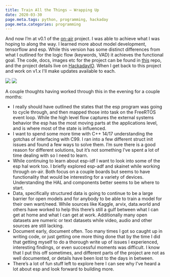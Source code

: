```yaml
---
title: Train All the Things — Wrapping Up
date: 2020-03-30
page.meta.tags: python, programming, hackaday
page.meta.categories: programming
---
```


And now I’m at v0.1 of the [on-air](https://github.com/n0mn0m/on-air) project. I was able to achieve what I was hoping
to along the way. I learned more about model development, tensorflow and esp. While this version has some distinct
differences from what I outlined for the logic flow (keywords, VAD) it achieves the functional goal. The code, docs,
images etc for the project can be found in [this](https://github.com/n0mn0m/on-air) repo, and the project details live
on [HackadayIO](https://hackaday.io/project/170228-on-air). When I get back to this project and work on v1.x I'll make
updates available to each.

![](../../img/blog/012tf1MTuiXAahexs.gif)
![](../../img/blog/0lx6jwWNAwZhzb5vB.gif)

A couple thoughts having worked through this in the evening for a couple months:

* I really should have outlined the states that the esp program was going to cycle through, and then mapped those into
  task on the FreeRTOS event loop. While the high level flow captures the external systems behavior the esp has the most
  moving parts at the applications level, and is where most of the state is influenced.
* I want to spend some more time with C++ 14/17 understanding the gotchas of interfacing with C99. I ran into a few
  different struct init issues and found a few ways to solve them. I’m sure there is a good reason for different
  solutions, but it’s not something I’ve spent a lot of time dealing with so I need to learn.
* While continuing to learn about esp-idf I want to look into some of the esp hal work too. I briefly explored esp-adf
  and skainet while working through on-air. Both focus on a couple boards but seems to have functionality that would be
  interesting for a variety of devices. Understanding the HAL and components better seems to be where to start.
* Data, specifically structured data is going to continue to be a large barrier for open models and for anybody to be
  able to train a model for their own want/need. While sources like Kaggle, arvix, data.world and others have worked to
  help this there’s still a gulf between what I can get at home and what I can get at work. Additionally many open
  datasets are numeric or text datasets while video, audio and other sources are still lacking.
* Document early, document often. Too many times I got so caught up in writing code, or just getting one more thing done
  that by the time I did that getting myself to do a thorough write up of issues I experienced, interesting findings, or
  even successful moments was difficult. I know that I put this off sometimes, and different parts of the project are
  not as well documented, or details have been lost to the days in between.
* There’s a lot of fun stuff left to explore here I can see why I’ve heard a lot about esp and look forward to building
  more.
